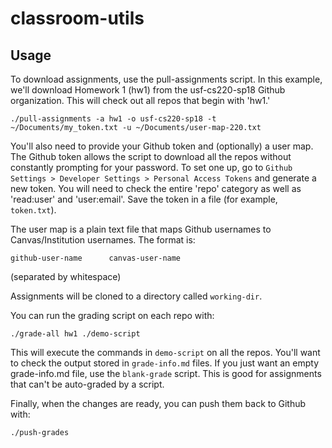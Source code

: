 # classroom-utils

## Usage

To download assignments, use the pull-assignments script. In this example, we'll download Homework 1 (hw1) from the usf-cs220-sp18 Github organization. This will check out all repos that begin with 'hw1.'

```
./pull-assignments -a hw1 -o usf-cs220-sp18 -t ~/Documents/my_token.txt -u ~/Documents/user-map-220.txt
```

You'll also need to provide your Github token and (optionally) a user map. The Github token allows the script to download all the repos without constantly prompting for your password. To set one up, go to `Github Settings > Developer Settings > Personal Access Tokens` and generate a new token. You will need to check the entire 'repo' category as well as 'read:user' and 'user:email'. Save the token in a file (for example, `token.txt`).

The user map is a plain text file that maps Github usernames to Canvas/Institution usernames. The format is:
```
github-user-name      canvas-user-name
```
(separated by whitespace)

Assignments will be cloned to a directory called `working-dir`.

You can run the grading script on each repo with:
```
./grade-all hw1 ./demo-script
```
This will execute the commands in `demo-script` on all the repos. You'll want to check the output stored in `grade-info.md` files. If you just want an empty grade-info.md file, use the `blank-grade` script. This is good for assignments that can't be auto-graded by a script.

Finally, when the changes are ready, you can push them back to Github with:
```
./push-grades
```

